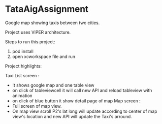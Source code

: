 # TataAigAssignment
Google map showing taxis between two cities.

Project uses VIPER architecture.

Steps to run this project:
1. pod install
2. open xcworkspace file and run 


Project highlights:

Taxi List screen :
   - It shows google map and one table view 
   - on click of tableviewcell it will call new API and reload tableview with animation
   - on click of blue button it show detail page of map
Map screen :
   - Full screen of map view.
   - On map view scroll P2's lat long will update according to center of map view's location and new API will update the Taxi's arround.



